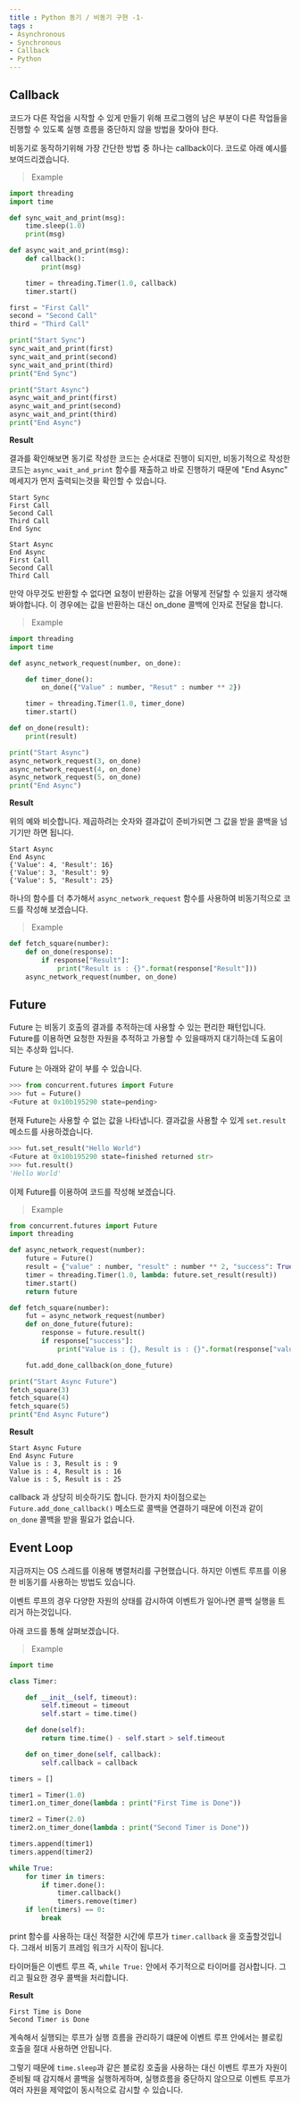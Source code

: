```yaml
---
title : Python 동기 / 비동기 구현 -1-
tags :
- Asynchronous
- Synchronous
- Callback
- Python
---
```


## Callback

코드가 다른 작업을 시작할 수 있게 만들기 위해 프로그램의 남은 부분이 다른 작업들을 진행할 수 있도록 실행 흐름을 중단하지 않을 방법을 찾아야 한다.

비동기로 동작하기위해 가장 간단한 방법 중 하나는 callback이다. 코드로 아래 예시를 보여드리겠습니다.

> Example

```python
import threading
import time

def sync_wait_and_print(msg):
    time.sleep(1.0)
    print(msg)

def async_wait_and_print(msg):
    def callback():
        print(msg)

    timer = threading.Timer(1.0, callback)
    timer.start()

first = "First Call"
second = "Second Call"
third = "Third Call"

print("Start Sync")
sync_wait_and_print(first)
sync_wait_and_print(second)
sync_wait_and_print(third)
print("End Sync")

print("Start Async")
async_wait_and_print(first)
async_wait_and_print(second)
async_wait_and_print(third)
print("End Async")
```

**Result**

결과를 확인해보면 동기로 작성한 코드는 순서대로 진행이 되지만, 비동기적으로 작성한 코드는 `async_wait_and_print` 함수를 재출하고 바로 진행하기 때문에 "End Async" 메세지가 먼저 출력되는것을 확인할 수 있습니다.

```
Start Sync
First Call
Second Call
Third Call
End Sync

Start Async
End Async
First Call
Second Call
Third Call
```

만약 아무것도 반환할 수 없다면 요청이 반환하는 값을 어떻게 전달할 수 있을지 생각해봐야합니다. 이 경우에는 값을 반환하는 대신 on_done 콜백에 인자로 전달을 합니다.

> Example

```python
import threading
import time

def async_network_request(number, on_done):

    def timer_done():
        on_done({"Value" : number, "Resut" : number ** 2})

    timer = threading.Timer(1.0, timer_done)
    timer.start()

def on_done(result):
    print(result)

print("Start Async")
async_network_request(3, on_done)
async_network_request(4, on_done)
async_network_request(5, on_done)
print("End Async")
```

**Result**

위의 예와 비슷합니다. 제곱하려는 숫자와 결과값이 준비가되면 그 값을 받을 콜백을 넘기기만 하면 됩니다.

```
Start Async
End Async
{'Value': 4, 'Result': 16}
{'Value': 3, 'Result': 9}
{'Value': 5, 'Result': 25}
```

하나의 함수를 더 추가해서 `async_network_request` 함수를 사용하여 비동기적으로 코드를 작성해 보겠습니다.

> Example

```python
def fetch_square(number):
    def on_done(response):
        if response["Result"]:
            print("Result is : {}".format(response["Result"]))
    async_network_request(number, on_done)
```

## Future

Future 는 비동기 호출의 결과를 추적하는데 사용할 수 있는 편리한 패턴입니다. Future를 이용하면 요청한 자원을 추적하고 가용할 수 있을때까지 대기하는데 도움이 되는 추상화 입니다.

Future 는 아래와 같이 부를 수 있습니다.

```python
>>> from concurrent.futures import Future
>>> fut = Future()
<Future at 0x10b195290 state=pending>
```

현재 Future는 사용할 수 없는 값을 나타냅니다. 결과값을 사용할 수 있게 `set.result` 메소드를 사용하겠습니다.

```python
>>> fut.set_result("Hello World")
<Future at 0x10b195290 state=finished returned str>
>>> fut.result()
'Hello World'
```

이제 Future를 이용하여 코드를 작성해 보겠습니다.

> Example

```python
from concurrent.futures import Future
import threading

def async_network_request(number):
    future = Future()
    result = {"value" : number, "result" : number ** 2, "success": True}
    timer = threading.Timer(1.0, lambda: future.set_result(result))
    timer.start()
    return future

def fetch_square(number):
    fut = async_network_request(number)
    def on_done_future(future):
        response = future.result()
        if response["success"]:
            print("Value is : {}, Result is : {}".format(response["value"], response["result"]))

    fut.add_done_callback(on_done_future)

print("Start Async Future")
fetch_square(3)
fetch_square(4)
fetch_square(5)
print("End Async Future")
```

**Result**

```
Start Async Future
End Async Future
Value is : 3, Result is : 9
Value is : 4, Result is : 16
Value is : 5, Result is : 25
```

callback 과 상당히 비슷하기도 합니다. 한가지 차이점으로는 `Future.add_done_callback()` 메소드로 콜백을 연결하기 때문에 이전과 같이 `on_done` 콜백을 받을 필요가 없습니다.

## Event Loop

지금까지는 OS 스레드를 이용해 병렬처리를 구현했습니다. 하지만 이벤트 루프를 이용한 비동기를 사용하는 방법도 있습니다.

이벤트 루프의 경우 다양한 자원의 상태를 감시하여 이벤트가 일어나면 콜백 실행을 트리거 하는것입니다.

아래 코드를 통해 살펴보겠습니다.

> Example

```python
import time

class Timer:

    def __init__(self, timeout):
        self.timeout = timeout
        self.start = time.time()

    def done(self):
        return time.time() - self.start > self.timeout

    def on_timer_done(self, callback):
        self.callback = callback

timers = []

timer1 = Timer(1.0)
timer1.on_timer_done(lambda : print("First Time is Done"))

timer2 = Timer(2.0)
timer2.on_timer_done(lambda : print("Second Timer is Done"))

timers.append(timer1)
timers.append(timer2)

while True:
    for timer in timers:
        if timer.done():
            timer.callback()
            timers.remove(timer)
    if len(timers) == 0:
        break
```

print 함수를 사용하는 대신 적절한 시간에 루프가 `timer.callback` 을 호출할것입니다. 그래서 비동기 프레임 워크가 시작이 됩니다.

타이머들은 이벤트 루프 즉, `while True:` 안에서 주기적으로 타이머를 검사합니다. 그리고 필요한 경우 콜백을 처리합니다.

**Result**

```
First Time is Done
Second Timer is Done
```

계속해서 실행되는 루프가 실행 흐름을 관리하기 떄문에 이벤트 루프 안에서는 블로킹 호출을 절대 사용하면 안됩니다.

그렇기 때문에 `time.sleep`과 같은 블로킹 호출을 사용하는 대신 이벤트 루프가 자원이 준비될 때 감지해서 콜백을 실행하게하며, 실행흐름을 중단하지 않으므로 이벤트 루프가 여러 자원을 제약없이 동시적으로 감시할 수 있습니다.


